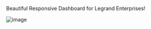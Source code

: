 Beautiful Responsive Dashboard for Legrand Enterprises!

![image](https://github.com/user-attachments/assets/9e42cbc5-0e2f-4e76-9b84-9d3b35659f3a)
